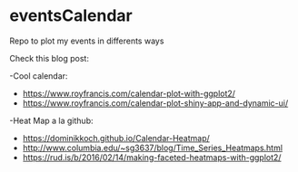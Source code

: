 # eventsCalendar
Repo to plot my events in differents ways

Check this blog post:

-Cool calendar: 
  * https://www.royfrancis.com/calendar-plot-with-ggplot2/
  * https://www.royfrancis.com/calendar-plot-shiny-app-and-dynamic-ui/

-Heat Map a la github: 
  * https://dominikkoch.github.io/Calendar-Heatmap/
  * http://www.columbia.edu/~sg3637/blog/Time_Series_Heatmaps.html
  * https://rud.is/b/2016/02/14/making-faceted-heatmaps-with-ggplot2/


